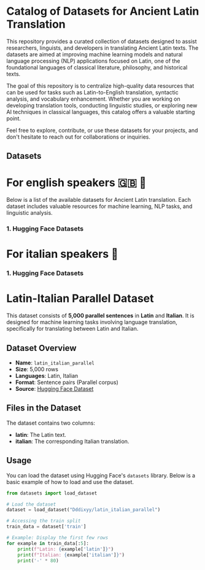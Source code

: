 # Catalog of Datasets for Ancient Latin Translation

This repository provides a curated collection of datasets designed to assist researchers, linguists, and developers in translating Ancient Latin texts. The datasets are aimed at improving machine learning models and natural language processing (NLP) applications focused on Latin, one of the foundational languages of classical literature, philosophy, and historical texts.

The goal of this repository is to centralize high-quality data resources that can be used for tasks such as Latin-to-English translation, syntactic analysis, and vocabulary enhancement. Whether you are working on developing translation tools, conducting linguistic studies, or exploring new AI techniques in classical languages, this catalog offers a valuable starting point.

Feel free to explore, contribute, or use these datasets for your projects, and don't hesitate to reach out for collaborations or inquiries.
## Datasets

# For english speakers 🇬🇧 📜

Below is a list of the available datasets for Ancient Latin translation. Each dataset includes valuable resources for machine learning, NLP tasks, and linguistic analysis.

### 1. **Hugging Face Datasets**

# For italian speakers  📜

### 1. **Hugging Face Datasets**

# Latin-Italian Parallel Dataset

This dataset consists of **5,000 parallel sentences** in **Latin** and **Italian**. It is designed for machine learning tasks involving language translation, specifically for translating between Latin and Italian.

## Dataset Overview

- **Name**: `latin_italian_parallel`
- **Size**: 5,000 rows
- **Languages**: Latin, Italian
- **Format**: Sentence pairs (Parallel corpus)
- **Source**: [Hugging Face Dataset](https://huggingface.co/datasets/Dddixyy/latin_italian_parallel)

## Files in the Dataset

The dataset contains two columns:

- **latin**: The Latin text.
- **italian**: The corresponding Italian translation.

## Usage

You can load the dataset using Hugging Face's `datasets` library. Below is a basic example of how to load and use the dataset.

```python
from datasets import load_dataset

# Load the dataset
dataset = load_dataset("Dddixyy/latin_italian_parallel")

# Accessing the train split
train_data = dataset['train']

# Example: Display the first few rows
for example in train_data[:5]:
    print(f"Latin: {example['latin']}")
    print(f"Italian: {example['italian']}")
    print('-' * 80)

